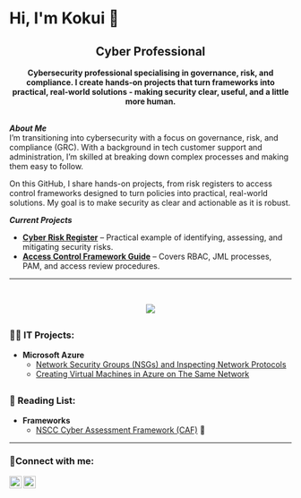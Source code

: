 # <h1>Hi, I'm Kokui 👋</h1> 
<h2 align="center">Cyber Professional </h2>
<b><div align="center">Cybersecurity professional specialising in governance, risk, and compliance. I create hands-on projects that turn frameworks into practical, real-world solutions - making security clear, useful, and a little more human.</b></div>

<b><br><i>About Me</i><br></b>
I’m transitioning into cybersecurity with a focus on governance, risk, and compliance (GRC). With a background in tech customer support and administration, I’m skilled at breaking down complex processes and making them easy to follow.

On this GitHub, I share hands-on projects, from risk registers to access control frameworks designed to turn policies into practical, real-world solutions. My goal is to make security as clear and actionable as it is robust.  


<b><i>Current Projects</i></b>
- [<b>Cyber Risk Register</b>](#) – Practical example of identifying, assessing, and mitigating security risks.
- [<b>Access Control Framework Guide</b>](#) – Covers RBAC, JML processes, PAM, and access review procedures. 

---
  
<br><div align="center">
    <a href="https://www.linkedin.com/in/kokui-agbenu"><img src="https://img.shields.io/badge/-LinkedIn-0072b1?&style=for-the-badge&logo=linkedin&logoColor=white" /></a>
</div>

<!--
## <h3>🔒 Cybersecurity Projects:</h3>
- <b>Vulnerability Management Project</b>
  - [Vulnerability Management Program Implementation: Prerequisites and Installation](https://github.com/kokuiagbenu/osticket-prereqs)
  - [Programmatic Vulnerability Remediations (PowerShell and BASH): Prerequisites and Installation](https://github.com/kokuiagbenu/osticket-prereqs)
-->


## <h3>👩‍💻 IT Projects:</h3>
<!--
- <b>Active Directory</b>
  - [Deploying Active Directory: Prerequisites and Installation](https://github.com/kokuiagbenu/osticket-prereqs)
  - [Creating 100 users using Powershell: Prerequisites and Installation](https://github.com/kokuiagbenu/osticket-prereqs)
  - [Group Policy and managing accounts: Prerequisites and Installation](https://github.com/kokuiagbenu/osticket-prereqs)


- <b>osTicket (Help Desk Ticketing System)</b>
  - [osTicket: Prerequisites and Installation](https://github.com/kokuiagbenu/osticket-prereqs)
  - [osTicket: Post-Installation Configuration](https://github.com/kokuiagbenu/osticket-post-install-config)
  - [osTicket: Ticket Lifecycle Examples](https://github.com/kokuiagbenu/ticket-lifecycle)
 --> 

- <b>Microsoft Azure</b>
  <!--- [Configuring On-premises Active Directory within Azure VMs](https://github.com/kokuiagbenu/configure-ad) --> 
  - [Network Security Groups (NSGs) and Inspecting Network Protocols](https://github.com/kokuiagbenu/azure-network-protocols)
  - [Creating Virtual Machines in Azure on The Same Network](https://github.com/kokuiagbenu/create-virtual-machines)

## <h3>📖 Reading List:</h3>
- <b>Frameworks</b>
  - [NSCC Cyber Assessment Framework (CAF)](https://www.ncsc.gov.uk/collection/cyber-assessment-framework) 🔲
<hr/>
<h3>🤳Connect with me:</h3>

[<img align="left" alt="Kokui | LinkedIn" width="22px" src="https://cdn.jsdelivr.net/npm/simple-icons@v3/icons/linkedin.svg" />][linkedin]
[<img align="left" alt="Kokui | Medium" width="22px" src="https://cdn.jsdelivr.net/npm/simple-icons@v3/icons/medium.svg" />][medium]

[linkedin]: https://linkedin.com/in/kokui-agbenu/
[medium]: https://medium.com/@kokui-agbenu

